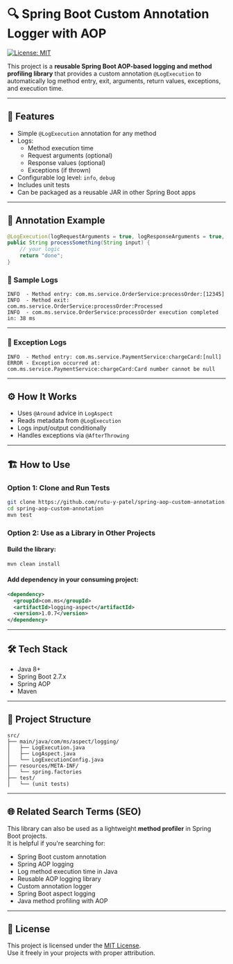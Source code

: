 # 🔍 Spring Boot Custom Annotation Logger with AOP

[![License: MIT](https://img.shields.io/badge/License-MIT-yellow.svg)](https://opensource.org/licenses/MIT)

This project is a **reusable Spring Boot AOP-based logging and method profiling library** that provides a custom annotation `@LogExecution` to automatically log method entry, exit, arguments, return values, exceptions, and execution time.

---

## 🎯 Features

- Simple `@LogExecution` annotation for any method
- Logs:
    - Method execution time
    - Request arguments (optional)
    - Response values (optional)
    - Exceptions (if thrown)
- Configurable log level: `info`, `debug`
- Includes unit tests
- Can be packaged as a reusable JAR in other Spring Boot apps

---

## 🧪 Annotation Example

```java
@LogExecution(logRequestArguments = true, logResponseArguments = true, debugLevel = "info")
public String processSomething(String input) {
    // your logic
    return "done";
}
```

### 📄 Sample Logs

```
INFO  - Method entry: com.ms.service.OrderService:processOrder:[12345]
INFO  - Method exit: com.ms.service.OrderService:processOrder:Processed
INFO  - com.ms.service.OrderService:processOrder execution completed in: 38 ms
```

---

### 🧨 Exception Logs

```
INFO  - Method entry: com.ms.service.PaymentService:chargeCard:[null]
ERROR - Exception occurred at: com.ms.service.PaymentService:chargeCard:Card number cannot be null
```

---

## ⚙️ How It Works

- Uses `@Around` advice in `LogAspect`
- Reads metadata from `@LogExecution`
- Logs input/output conditionally
- Handles exceptions via `@AfterThrowing`

---

## 🏗️ How to Use

### Option 1: Clone and Run Tests

```bash
git clone https://github.com/rutu-y-patel/spring-aop-custom-annotation.git
cd spring-aop-custom-annotation
mvn test
```

### Option 2: Use as a Library in Other Projects

#### Build the library:

```bash
mvn clean install
```

#### Add dependency in your consuming project:

```xml
<dependency>
  <groupId>com.ms</groupId>
  <artifactId>logging-aspect</artifactId>
  <version>1.0.7</version>
</dependency>
```

---

## 🛠️ Tech Stack

- Java 8+
- Spring Boot 2.7.x
- Spring AOP
- Maven

---

## 📁 Project Structure

```
src/
├── main/java/com/ms/aspect/logging/
│   ├── LogExecution.java
│   ├── LogAspect.java
│   └── LogExecutionConfig.java
├── resources/META-INF/
│   └── spring.factories
├── test/
│   └── (unit tests)
```

---

## 🌐 Related Search Terms (SEO)

This library can also be used as a lightweight **method profiler** in Spring Boot projects.  
It is helpful if you're searching for:

- Spring Boot custom annotation
- Spring AOP logging
- Log method execution time in Java
- Reusable AOP logging library
- Custom annotation logger
- Spring Boot aspect logging
- Java method profiling with AOP

---

## 📜 License

This project is licensed under the [MIT License](LICENSE).  
Use it freely in your projects with proper attribution.